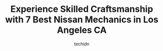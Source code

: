 ---
layout: ampstory
image: https://images.unsplash.com/photo-1568616388993-4e1a60b29532?ixlib=rb-4.0.3&ixid=MnwxMjA3fDB8MHxwaG90by1wYWdlfHx8fGVufDB8fHx8&auto=format&fit=crop&w=640&h=853&q=80
author: techidn
featured: false
description: Entrust your vehicle to the 7 best Nissan Mechanic in Los Angeles CA, USA and experience the difference they can make. With their extensive knowledge, state-of-the-art facilities, and commit
title: Experience Skilled Craftsmanship with 7 Best Nissan Mechanics in Los Angeles CA
cover:
   title: Experience Skilled Craftsmanship with 7 Best Nissan Mechanics in Los Angeles CA
   subtitle: Rickpate
   background: https://images.unsplash.com/photo-1568616388993-4e1a60b29532?ixlib=rb-4.0.3&ixid=MnwxMjA3fDB8MHxwaG90by1wYWdlfHx8fGVufDB8fHx8&auto=format&fit=crop&w=640&h=853&q=80

pages: 
 - layout: thirds
   top: <h1>#1 Universal City Nissan Service Center</h1>
   bottom: "<p>Service department is great! Aya is amazing and always very welcoming and super professional.You wont find a better Nissan service department then Universal City Nissa</p>"
   background: https://www.knot35.com/toplist/wp-content/uploads/2023/06/best-nissan-mechanic-1-in-los-angeles-ca-1685835498.jpeg
   backgroundblur: true
 - layout: thirds
   top: <h1>#2 Nissan of Downtown LA Service Center</h1>
   bottom: "<p>1540 S Figueroa St Suite #100, Los Angeles, CA 90015, United States</p>"
   background: https://www.knot35.com/toplist/wp-content/uploads/2023/06/best-nissan-mechanic-2-in-los-angeles-ca-1685835498.jpeg
   cta:
      link: https://www.knot35.com/toplist/experience-skilled-craftsmanship-with-7-best-nissan-mechanics-in-los-angeles-ca/
      text: Experience Skilled Craftsmanship with 7 Best Nissan Mechanics in Los Angeles CA
 - layout: thirds
   top: <h1>#3 Hana Auto Service</h1>
   bottom: "<p>4401 Beverly Blvd, Los Angeles, CA 90004, United States</p>"
   background: https://www.knot35.com/toplist/wp-content/uploads/2023/06/best-nissan-mechanic-3-in-los-angeles-ca-1685835499.jpeg
   cta:
      link: https://www.knot35.com/toplist/experience-skilled-craftsmanship-with-7-best-nissan-mechanics-in-los-angeles-ca/
      text: Experience Skilled Craftsmanship with 7 Best Nissan Mechanics in Los Angeles CA
 - layout: thirds
   top: <h1>#4 J&S Onestop Auto Repair, Inc.</h1>
   bottom: "<p>4220 W Olympic Blvd, Los Angeles, CA 90019, United States</p>"
   background: https://images.unsplash.com/photo-1510906594845-bc082582c8cc?ixlib=rb-4.0.3&ixid=MnwxMjA3fDB8MHxwaG90by1wYWdlfHx8fGVufDB8fHx8&auto=format&fit=crop&w=640&h=853&q=80
   cta:
      link: https://www.knot35.com/toplist/experience-skilled-craftsmanship-with-7-best-nissan-mechanics-in-los-angeles-ca/
      text: Experience Skilled Craftsmanship with 7 Best Nissan Mechanics in Los Angeles CA
 - layout: thirds
   top: <h1>#5 Hi Tech Automotive</h1>
   bottom: "<p>4000 Fountain Ave, Los Angeles, CA 90029, United States</p>"
   background: https://images.unsplash.com/photo-1599422314077-f4dfdaa4cd09?ixlib=rb-4.0.3&ixid=MnwxMjA3fDB8MHxwaG90by1wYWdlfHx8fGVufDB8fHx8&auto=format&fit=crop&w=640&h=853&q=80
   cta:
      link: https://www.knot35.com/toplist/experience-skilled-craftsmanship-with-7-best-nissan-mechanics-in-los-angeles-ca/
      text: Experience Skilled Craftsmanship with 7 Best Nissan Mechanics in Los Angeles CA
 - layout: thirds
   top: <h1>#6 European Motors</h1>
   bottom: "<p>2511 Glendale Blvd, Los Angeles, CA 90039, United States</p>"
   background: https://images.unsplash.com/photo-1549241520-425e3dfc01cb?ixlib=rb-4.0.3&ixid=MnwxMjA3fDB8MHxwaG90by1wYWdlfHx8fGVufDB8fHx8&auto=format&fit=crop&w=640&h=853&q=80
   cta:
      link: https://www.knot35.com/toplist/experience-skilled-craftsmanship-with-7-best-nissan-mechanics-in-los-angeles-ca/
      text: Experience Skilled Craftsmanship with 7 Best Nissan Mechanics in Los Angeles CA
 - layout: thirds
   top: <h1>#7 National Garage Auto Service</h1>
   bottom: "<p>2951 E 8th St, Los Angeles, CA 90023, United States</p>"
   background: https://images.unsplash.com/photo-1462556791646-c201b8241a94?ixlib=rb-4.0.3&ixid=MnwxMjA3fDB8MHxwaG90by1wYWdlfHx8fGVufDB8fHx8&auto=format&fit=crop&w=640&h=853&q=80
   cta:
      link: https://www.knot35.com/toplist/experience-skilled-craftsmanship-with-7-best-nissan-mechanics-in-los-angeles-ca/
      text: Experience Skilled Craftsmanship with 7 Best Nissan Mechanics in Los Angeles CA
 - layout: thirds
   middle: Continue reading...
   background: https://images.unsplash.com/photo-1609083590460-7b8cc0ca65f8?ixlib=rb-4.0.3&ixid=MnwxMjA3fDB8MHxwaG90by1wYWdlfHx8fGVufDB8fHx8&auto=format&fit=crop&w=640&h=853&q=80
   cta:
      link: https://www.knot35.com/toplist/experience-skilled-craftsmanship-with-7-best-nissan-mechanics-in-los-angeles-ca/
      text: Experience Skilled Craftsmanship with 7 Best Nissan Mechanics in Los Angeles CA
      
---
